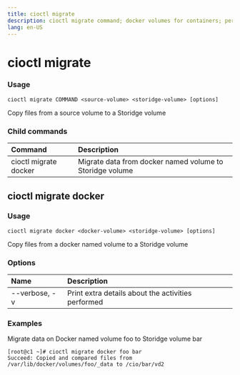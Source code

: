 ```yaml
---
title: cioctl migrate
description: cioctl migrate command; docker volumes for containers; persistent volumes for pods
lang: en-US
---
```


# cioctl migrate

<h3>Usage</h3>

`cioctl migrate COMMAND <source-volume> <storidge-volume> [options]`

Copy files from a source volume to a Storidge volume

<h3>Child commands</h3>

| Command               | Description                                                |
|:----------------------|:-----------------------------------------------------------|
| cioctl migrate docker | Migrate data from docker named volume to Storidge volume   |


## cioctl migrate docker

<h3>Usage</h3>

`cioctl migrate docker <docker-volume> <storidge-volume> [options]`

Copy files from a docker named volume to a Storidge volume

<h3>Options</h3>

| Name             | Description                                               |
|:-----------------|:----------------------------------------------------------|
| --verbose, -v    | Print extra details about the activities performed        |

<h3>Examples</h3>

Migrate data on Docker named volume foo to Storidge volume bar
```
[root@c1 ~]# cioctl migrate docker foo bar
Succeed: Copied and compared files from /var/lib/docker/volumes/foo/_data to /cio/bar/vd2
```
